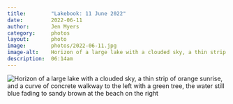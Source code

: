 ```yaml
---
title:        "Lakebook: 11 June 2022"
date:         2022-06-11
author:       Jen Myers
category:     photos
layout:       photo
image:        photos/2022-06-11.jpg
image-alt:    Horizon of a large lake with a clouded sky, a thin strip of orange sunrise, and a curve of concrete walkway to the left with a green tree, the water still blue fading to sandy brown at the beach on the right
description:  06:14am
---
```


<div><img alt="Horizon of a large lake with a clouded sky, a thin strip of orange sunrise, and a curve of concrete walkway to the left with a green tree, the water still blue fading to sandy brown at the beach on the right" src="{{ site.baseurl }}/images/photos/2022-06-11.jpg" /></div>
